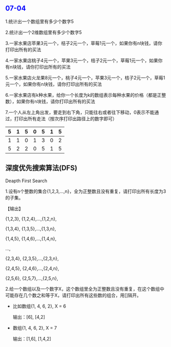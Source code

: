 <h2 style="color:blue">07-04</h2>

1.统计出一个数组里有多少个数字5

2.统计出一个2维数组里有多少个数字5

3.一家水果店苹果3元一个，桔子2元一个，草莓1元一个，如果你有n块钱，请你打印出所有的买法

4.一家水果店桃子4元一个，苹果3元一个，桔子2元一个，草莓1元一个，如果你有n块钱，请你打印出所有的买法

5.一家水果店火龙果8元一个，桃子4元一个，苹果3元一个，桔子2元一个，草莓1元一个，如果你有n块钱，请你打印出所有的买法

6.一家水果店有k种水果，给你一个长度为k的数组表示每种水果的价格（都是正整数），如果你有n块钱，请你打印出所有的买法


7.一个人从左上角出发，要走到右下角，只能往右或者往下移动，0表示不能通过，打印出所有走法（按次序打印出路径上的数字即可）

| 5 | 1 | 5 | 0 | 5 | 1 | 5 |
| :---- | :----: | :---- | :----: | :---- | :----: | :---- |
| 1 | 1 | 0 | 1 | 3 | 0 | 2 |
| 5 | 2 | 2 | 0 | 5 | 1 | 5 |


## 深度优先搜索算法(DFS)

Deapth First Search

1.设有n个整数的集合{1,2,3,...,n}，全为正整数且没有重复，请打印出所有长度为3的子集。

【输出】

{1,2,3}, {1,2,4},...,{1,2,n},

{1,3,4}, {1,3,5},...,{1,3,n},

{1,4,5}, {1,4,6},...,{1,4,n},

...,

{2,3,4}, {2,3,5},...,{2,3,n},

{2,4,5}, {2,4,6},...,{2,4,n},

{2,5,6}, {2,5,7},...,{2,5,n},



2.给一个数组以及一个数字X，这个数组里全为正整数且没有重复，在这个数组中可能存在几个数之和等于X，请打印出所有这些数的组合，用[]隔开。

- 比如数组{1, 4, 6, 2}, X = 6

    输出：[6], [4,2]
- 数组{1, 4, 6, 2}, X = 7

    输出：[1,6], [1,4,2]